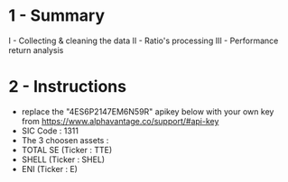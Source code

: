# 1 - Summary
I - Collecting & cleaning the data
II - Ratio's processing
III - Performance return analysis
# 2 - Instructions
- replace the "4ES6P2147EM6N59R" apikey below with your own key from https://www.alphavantage.co/support/#api-key
- SIC Code : 1311
- The 3 choosen assets :
- TOTAL SE (Ticker : TTE)
- SHELL (Ticker : SHEL)
- ENI (Ticker : E)

